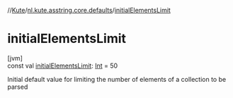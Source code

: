 //[Kute](../../index.md)/[nl.kute.asstring.core.defaults](index.md)/[initialElementsLimit](initial-elements-limit.md)

# initialElementsLimit

[jvm]\
const val [initialElementsLimit](initial-elements-limit.md): [Int](https://kotlinlang.org/api/latest/jvm/stdlib/kotlin/-int/index.html) = 50

Initial default value for limiting the number of elements of a collection to be parsed
